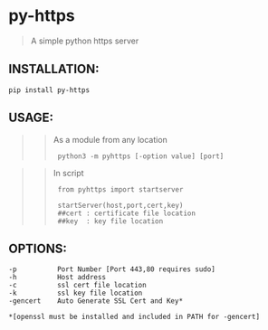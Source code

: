# py-https

> A simple python https server

## INSTALLATION:
    pip install py-https

## USAGE:
>> As a module from any location
>>
>>      python3 -m pyhttps [-option value] [port]

>> In script
>>
>>      from pyhttps import startserver
>>
>>      startServer(host,port,cert,key)
>>      ##cert : certificate file location
>>      ##key  : key file location
    

## OPTIONS:

    -p          Port Number [Port 443,80 requires sudo]
    -h          Host address
    -c          ssl cert file location
    -k          ssl key file location
    -gencert    Auto Generate SSL Cert and Key* 
            
    *[openssl must be installed and included in PATH for -gencert]
